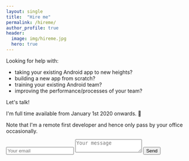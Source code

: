 ```yaml
---
layout: single
title:  "Hire me"
permalink: /hireme/
author_profile: true
header:
  image: img/hireme.jpg
  hero: true
---
```

Looking for help with:

- taking your existing Android app to new heights?
- building a new app from scratch?
- training your existing Android team?
- improving the performance/processes of your team?

Let's talk!

I'm full time available from January 1st 2020 onwards. 🚀

Note that I'm a remote first developer and hence only pass by your office occasionally.

<form class="page__contact" method="POST" action="https://formspree.io/contact@jeroenmols.com">
  <input type="email" name="email" placeholder="Your email">
  <textarea name="message" placeholder="Your message"></textarea>
  <button type="submit">Send</button>
</form>

